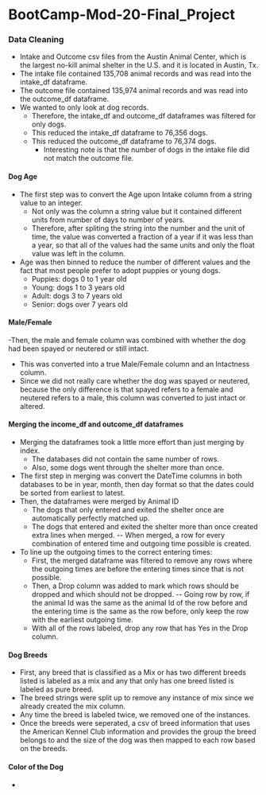 # BootCamp-Mod-20-Final_Project

### Data Cleaning
- Intake and Outcome csv files from the Austin Animal Center, which is the largest no-kill animal shelter in the U.S. and it is located in Austin, Tx.
- The intake file contained 135,708 animal records and was read into the intake_df dataframe.
- The outcome file contained 135,974 animal records and was read into the outcome_df dataframe.
- We wanted to only look at dog records. 
  * Therefore, the intake_df and outcome_df dataframes was filtered for only dogs.
  * This reduced the intake_df dataframe to 76,356 dogs.
  * This reduced the outcome_df dataframe to 76,374 dogs.
    - Interesting note is that the number of dogs in the intake file did not match the outcome file.
 
#### Dog Age
- The first step was to convert the Age upon Intake column from a string value to an integer.
  * Not only was the column a string value but it contained different units from number of days to number of years.
  * Therefore, after spliting the string into the number and the unit of time, the value was converted a fraction of a year if it was less than a year, so that all of the values had the same units and only the float value was left in the column.
- Age was then binned to reduce the number of different values and the fact that most people prefer to adopt puppies or young dogs.
  * Puppies: dogs 0 to 1 year old
  * Young: dogs 1 to 3 years old
  * Adult: dogs 3 to 7 years old
  * Senior: dogs over 7 years old

#### Male/Female 
-Then, the male and female column was combined with whether the dog had been spayed or neutered or still intact.
  * This was converted into a true Male/Female column and an Intactness column.
  * Since we did not really care whether the dog was spayed or neutered, because the only difference is that spayed refers to a female and neutered refers to a male, this column was converted to just intact or altered.

#### Merging the income_df and outcome_df dataframes
- Merging the dataframes took a little more effort than just merging by index.
  * The databases did not contain the same number of rows.
  * Also, some dogs went through the shelter more than once.
- The first step in merging was convert the DateTime columns in both databases to be in year, month, then day format so that the dates could be sorted from earliest to latest.
- Then, the dataframes were merged by Animal ID
  * The dogs that only entered and exited the shelter once are automatically perfectly matched up.
  * The dogs that entered and exited the shelter more than once created extra lines when merged.
    -- When merged, a row for every combination of entered time and outgoing time possible is created.
- To line up the outgoing times to the correct entering times:
  * First, the merged dataframe was filtered to remove any rows where the outgoing times are before the entering times since that is not possible.
  * Then, a Drop column was added to mark which rows should be dropped and which should not be dropped.
    -- Going row by row, if the animal Id was the same as the animal Id of the row before and the entering time is the same as the row before, only keep the row with the earliest outgoing time.
  * With all of the rows labeled, drop any row that has Yes in the Drop column.

#### Dog Breeds
- First, any breed that is classified as a Mix or has two different breeds listed is labeled as a mix and any that only has one breed listed is labeled as pure breed.
- The breed strings were split up to remove any instance of mix since we already created the mix column.
- Any time the breed is labeled twice, we removed one of the instances.
- Once the breeds were seperated, a csv of breed information that uses the American Kennel Club information and provides the group the breed belongs to and the size of the dog was then mapped to each row based on the breeds.

#### Color of the Dog
- 
  
  
  
  
  
